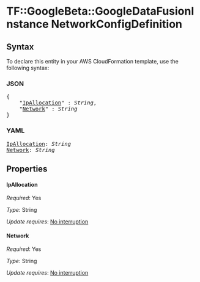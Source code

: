# TF::GoogleBeta::GoogleDataFusionInstance NetworkConfigDefinition

## Syntax

To declare this entity in your AWS CloudFormation template, use the following syntax:

### JSON

<pre>
{
    "<a href="#ipallocation" title="IpAllocation">IpAllocation</a>" : <i>String</i>,
    "<a href="#network" title="Network">Network</a>" : <i>String</i>
}
</pre>

### YAML

<pre>
<a href="#ipallocation" title="IpAllocation">IpAllocation</a>: <i>String</i>
<a href="#network" title="Network">Network</a>: <i>String</i>
</pre>

## Properties

#### IpAllocation

_Required_: Yes

_Type_: String

_Update requires_: [No interruption](https://docs.aws.amazon.com/AWSCloudFormation/latest/UserGuide/using-cfn-updating-stacks-update-behaviors.html#update-no-interrupt)

#### Network

_Required_: Yes

_Type_: String

_Update requires_: [No interruption](https://docs.aws.amazon.com/AWSCloudFormation/latest/UserGuide/using-cfn-updating-stacks-update-behaviors.html#update-no-interrupt)

